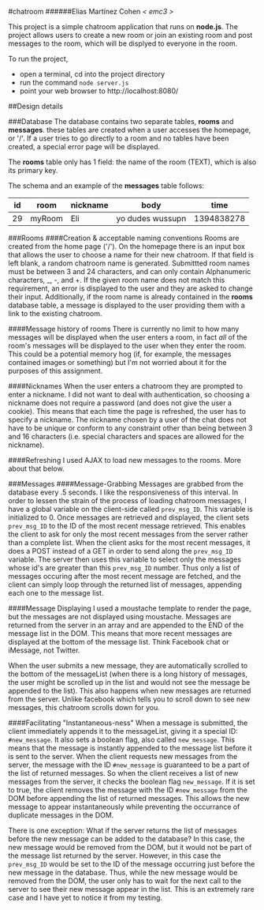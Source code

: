 #chatroom
######Elías Martínez Cohen _< emc3 >_

This project is a simple chatroom application that runs on **node.js**. The project allows users to create a new room or join an existing room and post messages to the room, which will be displyed to everyone in the room.

To run the project,
* open a terminal, cd into the project directory 
* run the command ```node server.js```
* point your web browser to http://localhost:8080/

##Design details

###Database
The database contains two separate tables, **rooms** and **messages**. these tables are created when a user accesses the homepage, or '/'. If a user tries to go directly to a room and no tables have been created, a special error page will be displayed.

The **rooms** table only has 1 field: the name of the room (TEXT), which is also its primary key.

The schema and an example of the **messages** table follows:

id | room | nickname | body | time
--- | ---- | ------- | ---- | ----
29 | myRoom | Eli | yo dudes wussupn | 1394838278


###Rooms
####Creation & acceptable naming conventions
Rooms are created from the home page ('/'). On the homepage there is an input box that allows the user to choose a name for their new chatroom. If that field is left blank, a random chatroom name is generated. Submittted room names must be between 3 and 24  characters, and can only contain Alphanumeric characters, _, -, and +. If the given room name does not match this requirement, an error is displayed to the user and they are asked to change their input. Additionally, if the room name is already contained in the **rooms** database table, a message is displayed to the user providing them with a link to the existing chatroom.

####Message history of rooms
There is currently no limit to how many messages will be displayed when the user enters a room, in fact *all* of the room's messages will be displayed to the user when they enter the room. This could be a potential memory hog (if, for example, the messages contained images or something) but I'm not worried about it for the purposes of this assignment.

####Nicknames
When the user enters a chatroom they are prompted to enter a nickname. I did not want to deal with authentication, so choosing a nickname does not require a password (and does not give the user a cookie). This means that each time the page is refreshed, the user has to specify a nickname. The nickname chosen by a user of the chat does not have to be unique or conform to any constraint other than being between 3 and 16 characters (i.e. special characters and spaces are allowed for the nickname).

####Refreshing
I used AJAX to load new messages to the rooms. More about that below.


###Messages
####Message-Grabbing
Messages are grabbed from the database every .5 seconds. I like the responsiveness of this interval. In order to lessen the strain of the process of loading chatroom messages, I have a global variable on the client-side called ```prev_msg_ID```. This variable is initialized to 0. Once messages are retrieved and displayed, the client sets ```prev_msg_ID``` to the ID of the most recent message retrieved. This enables the client to ask for only the most recent messages from the server rather than a complete list. When the client asks for the most recent messages, it does a POST instead of a GET in order to send along the ```prev_msg_ID``` variable. The server then uses this variable to select only the messages whose id's are greater than this ```prev_msg_ID``` number. Thus only a list of messages occuring after the most recent message are fetched, and the client can simply loop through the returned list of messages, appending each one to the message list.

####Message Displaying
I used a moustache template to render the page, but the messages are not displayed using moustache. Messages are returned from the server in an array and are appended to the END of the message list in the DOM. This means that more recent messages are displayed at the bottom of the message list. Think Facebook chat or iMessage, not Twitter.

When the user submits a new message, they are automatically scrolled to the bottom of the messageList (when there is a long history of messages, the user might be scrolled up in the list and would not see the message be appended to the list). This also happens when new messages are returned from the server. Unlike facebook which tells you to scroll down to see new messages, this chatroom scrolls down for you.

####Facilitating "Instantaneous-ness"
When a message is submitted, the client immediately appends it to the messageList, giving it a special ID: ```#new_message```. It also sets a boolean flag, also called ```new_message```. This means that the message is instantly appended to the message list before it is sent to the server. When the client requests new messages from the server, the message with the ID ```#new_message``` is guaranteed to be a part of the list of returned messages. So when the client receives a list of new messages from the server, it checks the boolean flag ```new_message```. If it is set to true, the client removes the message with the ID ```#new_message``` from the DOM before appending the list of returned messages. This allows the new message to appear instantaneously while preventing the occurrance of duplicate messages in the DOM.

There is one exception: What if the server returns the list of messages before the new message can be added to the database? In this case, the new message would be removed from the DOM, but it would not be part of the message list returned by the server. However, in this case the ```prev_msg_ID``` would be set to the ID of the message occurring just before the new message in the database. Thus, while the new message would be removed from the DOM, the user only has to wait for the next call to the server to see their new message appear in the list. This is an extremely rare case and I have yet to notice it from my testing.

